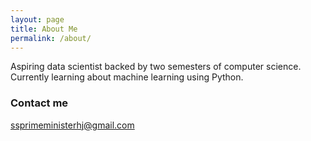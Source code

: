 ```yaml
---
layout: page
title: About Me
permalink: /about/
---
```


Aspiring data scientist backed by two semesters of computer science. Currently learning about machine learning using Python.

### Contact me

[ssprimeministerhj@gmail.com](mailto:ssprimeministerhj@gmail.com)